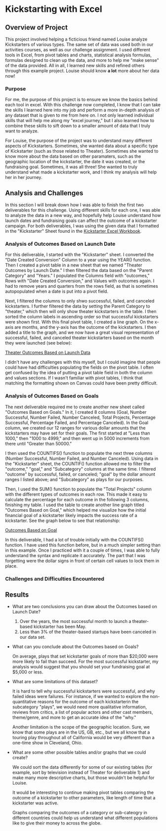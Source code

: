 # Kickstarting with Excel

## Overview of Project
   This project involved helping a ficticious friend named Louise analyze Kickstarters of various types. The same set of data was used both in our activities courses, as well as our challenge assignment. I used different tools in Excel, from pivot tables and charts, statistical analysis formulas, formulas designed to clean up the data, and more to help me "make sense" of the data provided. All in all, I learned new skills and refined others through this example project. Louise should know **a lot** more about her data now! 
### Purpose
   For me, the purpose of this project is to ensure we know the basics behind each tool in excel. With this challenge now completed, I know that I can take the skills I learned here into my job and perform a more in-depth analysis of any dataset that is given to me from here on. I not only learned individual skills that will help me along my "excel journey," but I also learned how to combine these skills to sift down to a smaller amount of data that I truly want to analyze.
   
   For Louise, the purpose of the project was to understand many different aspects of Kickstarters. Sometimes, she wanted data about a specific type of Kickstarter (such as those related to Theater). Sometimes she wanted to know more about the data based on other paramaters, such as the geographic location of the kickstarter, the date it was created, or the fundraising goal. Sometimes, it was all three! She wanted to truly understand what made a kickstarter work, and I think my analysis will help her in her journey.
## Analysis and Challenges
   In this section I will break down how I was able to finish the first two deliverables for this challenge. Using different skills for each one, I was able to analyze the data in a new way, and hopefully help Louise understand how launch dates and fundraising goals can affect the outcome of a kickstarter campaign. For both deliverables, I was using the given data that I formatted in the "Kickstarter" Sheet found in the [Kickstarter Excel Workbook](https://github.com/mabuckjr/kickstarter-analysis/blob/main/Copy%20of%20Kickstarter_Challenge.xlsx). 
### Analysis of Outcomes Based on Launch Date
   For this deliverable, I started with the "Kickstarter" sheet. I converted the "Date Created Conversion" Column to a year using the YEAR() function. Then I created a pivot table in a new sheet that we named "Theater Outcomes by Launch Date." I then filtered the data based on the "Parent Category" and "Years." I populated the Columns field with "outcomes," Rows with "Date Created Conversion," and Values with outcomes again. I had to remove years and quarters from the rows field, as that is sometimes autopopulated when a date is put into a pivot field.
   
   Next, I filtered the columns to only shwo successful, failed, and canceled kickstarters. I further filtered the data by setting the Parent Category to "theater," which then will only show theater kickstarters in the table. I then sorted the column labels in ascending order so that successful kickstarters were shown first. With this final pivot table, I created a line graph. On the x-axis are months, and the y-axis has the outcome of the kickstarters. I then added a title to the graph, and we now have a great visual representation of successful, failed, and canceled theater kickstarters based on the month they were launched (see below): 
   
   [Theater Outcomes Based on Launch Data](https://github.com/mabuckjr/kickstarter-analysis/blob/main/Resources/Theater_Outcomes_vs_Launch.png)
   
   I didn't have any challenges with this myself, but I could imagine that people could have had difficulties populating the fields on the pivot table. I often get confused by the idea of putting a pivot table field in both the column and values sections. If I wasn't familiar with pivot tables, I think that matching the formatting shown on Canvas could have been pretty difficult. 

### Analysis of Outcomes Based on Goals
   The next deliverable required me to create another new sheet called "Outcomes Based on Goals." In it, I created 8 columns (Goal, Number Successful, Number Failed, Number Canceled, Total Projects, Percentage Successful, Percentage Failed, and Percentage Canceled). In the Goal column, we created our 12 ranges for various dollar amounts that the kickstarters may have set for their goals. The first started at "Less than 1000," then "1000 to 4999," and then went up in 5000 increments from there until "Greater than 50000."
   
   I then used the COUNTIFS() function to populate the next three columns (Number Successful, Number Failed, and Number Canceled). Using data in the "Kickstarter" sheet, the COUNTIF() function allowed me to filter the "outcome," "goal," and "Subcategory" columns at the same time. I filtered "outcome" by successful, failed, or canceled; "goal" by the dollar amount ranges I listed above; and "Subcategory" as plays for our purposes.
   
   Then, I used the SUM() function to populate the "Total Projects" column with the different types of outcomes in each row. This made it easy to calculate the percentage for each outcome in the following 3 columns, finishing my table. I used the table to create another line graph titled "Outcomes Based on Goal," which helped me visualize how the initial financial goal of a kickstarter likely impacts the success rate of a kickstarter. See the graph below to see that relationship:
   
   [Outcomes Based on Goal](https://github.com/mabuckjr/kickstarter-analysis/blob/main/Resources/Outcomes_vs_Goals.png) 
   
   In this deliverable, I had a lot of trouble initially with the COUNTIFS() function. I have used this function before, but in a much simpler setting than in this example. Once I practiced with it a couple of times, I was able to fully understand the syntax and replicate it accurately. The part that I was forgetting were the dollar signs in front of certain cell values to lock them in place. 

### Challenges and Difficulties Encountered

## Results

- What are two conclusions you can draw about the Outcomes based on Launch Date?

   1) Over the years, the most successful month to launch a theater-based kickstarter has been May.
   2) Less than 3% of the theater-based startups have been canceled in our data set.

- What can you conclude about the Outcomes based on Goals?

   On average, plays that set kickstarter goals of more than $20,000 were more likely to fail than succeed. For the most successful kickstarter, my analysis would suggest that you should set your fundraising goal at $5,000 or less.

- What are some limitations of this dataset?

   It is hard to tell why successful kickstarters were successful, and why failed ideas were failures. For instance, if we wanted to explore the non-quantitative reasons for the outcome of each kickstarterin the subcategory "plays", we would need more qualitative information, reviews from critics, a list of popular actors and other cast members, theme/genre, and more to get an accurate idea of the "why."

   Another limitation is the scope of the geographic location. Sure, we know that some plays are in the US, GB, etc., but we all know that a touring play throughout all of California would be very different than a one-time show in Cleveland, Ohio.

- What are some other possible tables and/or graphs that we could create?

   We could sort the data differently for some of our existing tables (for example, sort by television instead of Theater for deliverable 1) and make many more descriptive charts, but those wouldn't be helpful for Louise.
   
   It would be interesting to continue making pivot tables comparing the outcome of a kickstarter to other parameters, like length of time that a kickstarter was active.
   
   Graphs comparing the outcomes of a category or sub-cateogry in different countries could help us understand what different populations like to give their money to across the globe.
